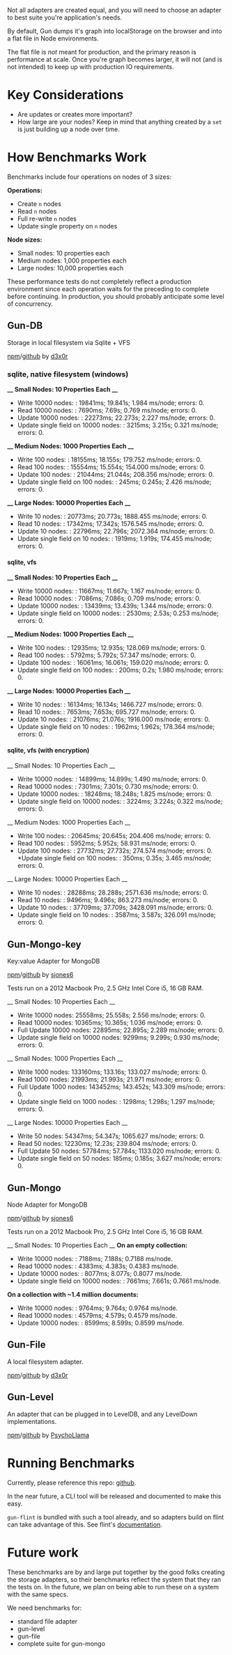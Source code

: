 Not all adapters are created equal, and you will need to choose an adapter to best suite you're application's needs.

By default, Gun dumps it's graph into localStorage on the browser and into a flat file in Node environments.

The flat file is _not_ meant for production, and the primary reason is performance at scale. Once you're graph becomes larger, it will not (and is not intended) to keep up with production IO requirements.

# Key Considerations

* Are updates or creates more important?
* How large are your nodes? Keep in mind that anything created by a `set` is just building up a node over time.

# How Benchmarks Work

Benchmarks include four operations on nodes of 3 sizes:

**Operations:**
* Create `n` nodes
* Read `n` nodes
* Full re-write `n` nodes
* Update single property on `n` nodes

**Node sizes:**

* Small nodes: 10 properties each
* Medium nodes: 1,000 properties each
* Large nodes: 10,000 properties each

These performance tests do not completely reflect a production environment since each operation waits for the preceding to complete before continuing. In production, you should probably anticipate some level of concurrency.

## Gun-DB

Storage in local filesystem via Sqlite + VFS

[npm](https://www.npmjs.com/package/gun-db)/[github](https://github.com/d3x0r/gun-db) by [d3x0r](https://github.com/d3x0r)

### sqlite, native filesystem (windows)
**__ Small Nodes: 10 Properties Each __**
* Write 10000 nodes: : 19841ms; 19.841s; 1.984 ms/node; errors: 0.
* Read 10000 nodes: : 7690ms; 7.69s; 0.769 ms/node; errors: 0.
* Update 10000 nodes: : 22273ms; 22.273s; 2.227 ms/node; errors: 0.
* Update single field on 10000 nodes: : 3215ms; 3.215s; 0.321 ms/node; errors: 0.

**__ Medium Nodes: 1000 Properties Each __**
* Write 100 nodes: : 18155ms; 18.155s; 179.752 ms/node; errors: 0.
* Read 100 nodes: : 15554ms; 15.554s; 154.000 ms/node; errors: 0.
* Update 100 nodes: : 21044ms; 21.044s; 208.356 ms/node; errors: 0.
* Update single field on 100 nodes: : 245ms; 0.245s; 2.426 ms/node; errors: 0.

**__ Large Nodes: 10000 Properties Each __**
* Write 10 nodes: : 20773ms; 20.773s; 1888.455 ms/node; errors: 0.
* Read 10 nodes: : 17342ms; 17.342s; 1576.545 ms/node; errors: 0.
* Update 10 nodes: : 22796ms; 22.796s; 2072.364 ms/node; errors: 0.
* Update single field on 10 nodes: : 1919ms; 1.919s; 174.455 ms/node; errors: 0.

#### sqlite, vfs
**__ Small Nodes: 10 Properties Each __**
* Write 10000 nodes: : 11667ms; 11.667s; 1.167 ms/node; errors: 0.
* Read 10000 nodes: : 7086ms; 7.086s; 0.709 ms/node; errors: 0.
* Update 10000 nodes: : 13439ms; 13.439s; 1.344 ms/node; errors: 0.
* Update single field on 10000 nodes: : 2530ms; 2.53s; 0.253 ms/node; errors: 0.

**__ Medium Nodes: 1000 Properties Each __**
* Write 100 nodes: : 12935ms; 12.935s; 128.069 ms/node; errors: 0.
* Read 100 nodes: : 5792ms; 5.792s; 57.347 ms/node; errors: 0.
* Update 100 nodes: : 16061ms; 16.061s; 159.020 ms/node; errors: 0.
* Update single field on 100 nodes: : 200ms; 0.2s; 1.980 ms/node; errors: 0.

**__ Large Nodes: 10000 Properties Each __**
* Write 10 nodes: : 16134ms; 16.134s; 1466.727 ms/node; errors: 0.
* Read 10 nodes: : 7653ms; 7.653s; 695.727 ms/node; errors: 0.
* Update 10 nodes: : 21076ms; 21.076s; 1916.000 ms/node; errors: 0.
* Update single field on 10 nodes: : 1962ms; 1.962s; 178.364 ms/node; errors: 0.


#### sqlite, vfs (with encryption)
__ Small Nodes: 10 Properties Each __
* Write 10000 nodes: : 14899ms; 14.899s; 1.490 ms/node; errors: 0.
* Read 10000 nodes: : 7301ms; 7.301s; 0.730 ms/node; errors: 0.
* Update 10000 nodes: : 18248ms; 18.248s; 1.825 ms/node; errors: 0.
* Update single field on 10000 nodes: : 3224ms; 3.224s; 0.322 ms/node; errors: 0.

__ Medium Nodes: 1000 Properties Each __
* Write 100 nodes: : 20645ms; 20.645s; 204.406 ms/node; errors: 0.
* Read 100 nodes: : 5952ms; 5.952s; 58.931 ms/node; errors: 0.
* Update 100 nodes: : 27732ms; 27.732s; 274.574 ms/node; errors: 0.
*Update single field on 100 nodes: : 350ms; 0.35s; 3.465 ms/node; errors: 0.

__ Large Nodes: 10000 Properties Each __
* Write 10 nodes: : 28288ms; 28.288s; 2571.636 ms/node; errors: 0.
* Read 10 nodes: : 9496ms; 9.496s; 863.273 ms/node; errors: 0.
* Update 10 nodes: : 37709ms; 37.709s; 3428.091 ms/node; errors: 0.
* Update single field on 10 nodes: : 3587ms; 3.587s; 326.091 ms/node; errors: 0.

## Gun-Mongo-key

Key:value Adapter for MongoDB

[npm](https://www.npmjs.com/package/gun-mongo-key)/[github](https://github.com/sjones6/gun-mongo-key) by [sjones6](https://github.com/sjones6)

Tests run on a 2012 Macbook Pro, 2.5 GHz Intel Core i5, 16 GB RAM.

__ Small Nodes: 10 Properties Each __
* Write 10000 nodes: 25558ms; 25.558s; 2.556 ms/node; errors: 0.
* Read 10000 nodes: 10365ms; 10.365s; 1.036 ms/node; errors: 0.
* Full Update 10000 nodes: 22895ms; 22.895s; 2.289 ms/node; errors: 0.
* Update single field on 10000 nodes: 9299ms; 9.299s; 0.930 ms/node; errors: 0.

__ Small Nodes: 1000 Properties Each __
* Write 1000 nodes: 133160ms; 133.16s; 133.027 ms/node; errors: 0.
* Read 1000 nodes: 21993ms; 21.993s; 21.971 ms/node; errors: 0.
* Full Update 1000 nodes: 143452ms; 143.452s; 143.309 ms/node; errors: 0.
* Update single field on 1000 nodes: : 1298ms; 1.298s; 1.297 ms/node; errors: 0.

__ Large Nodes: 10000 Properties Each __
* Write 50 nodes: 54347ms; 54.347s; 1065.627 ms/node; errors: 0.
* Read 50 nodes: 12230ms; 12.23s; 239.804 ms/node; errors: 0.
* Full Update 50 nodes: 57784ms; 57.784s; 1133.020 ms/node; errors: 0.
* Update single field on 50 nodes: 185ms; 0.185s; 3.627 ms/node; errors: 0.

## Gun-Mongo

Node Adapter for MongoDB

[npm](https://www.npmjs.com/package/gun-mongo)/[github](https://github.com/sjones6/gun-mongo) by [sjones6](https://github.com/sjones6)

Tests run on a 2012 Macbook Pro, 2.5 GHz Intel Core i5, 16 GB RAM.

__ Small Nodes: 10 Properties Each __
**On an empty collection:**
* Write 10000 nodes: : 7188ms; 7.188s; 0.7188 ms/node.
* Read 10000 nodes: : 4383ms; 4.383s; 0.4383 ms/node.
* Update 10000 nodes: : 8077ms; 8.077s; 0.8077 ms/node.
* Update single field on 10000 nodes: : 7661ms; 7.661s; 0.7661 ms/node.

**On a collection with ~1.4 million documents:**
* Write 10000 nodes: : 9764ms; 9.764s; 0.9764 ms/node.
* Read 10000 nodes: : 4579ms; 4.579s; 0.4579 ms/node.
* Update 10000 nodes: : 8599ms; 8.599s; 0.8599 ms/node.

## Gun-File

A local filesystem adapter.

[npm](https://www.npmjs.com/package/gun-file)/[github](https://github.com/d3x0r/gun-file) by [d3x0r](https://github.com/d3x0r)

## Gun-Level

An adapter that can be plugged in to LevelDB, and any LevelDown implementations.

[npm](https://www.npmjs.com/package/gun-level)/[github](https://github.com/PsychoLlama/gun-level) by [PsychoLlama](https://github.com/PsychoLlama)

# Running Benchmarks

Currently, please reference this repo: [github](https://github.com/sjones6/gun-adapter-perf).

In the near future, a CLI tool will be released and documented to make this easy.

`gun-flint` is bundled with such a tool already, and so adapters build on flint can take advantage of this. See flint's [documentation](https://github.com/sjones6/gun-flint/blob/master/docs/PERFORMANCE_TESTING.MD).

# Future work

These benchmarks are by and large put together by the good folks creating the storage adapters, so their benchmarks reflect the system that they ran the tests on. In the future, we plan on being able to run these on a system with the same specs.

We need benchmarks for:

* standard file adapter
* gun-level
* gun-file
* complete suite for gun-mongo

